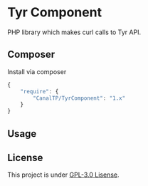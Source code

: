 Tyr Component
=============

PHP library which makes curl calls to Tyr API.


## Composer

Install via composer

``` js
{
    "require": {
        "CanalTP/TyrComponent": "1.x"
    }
}
```


## Usage

## License

This project is under [GPL-3.0 Lisense](LICENSE).
